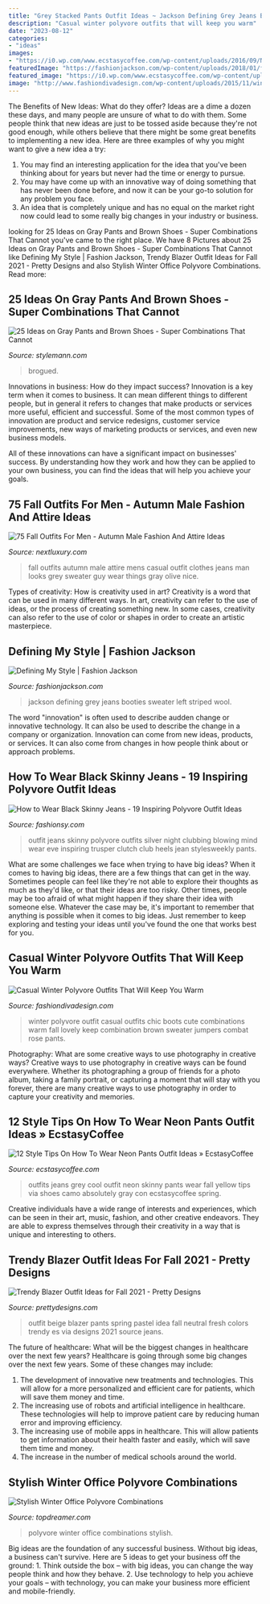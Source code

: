 ```yaml
---
title: "Grey Stacked Pants Outfit Ideas ~ Jackson Defining Grey Jeans Booties Sweater Left Striped Wool"
description: "Casual winter polyvore outfits that will keep you warm"
date: "2023-08-12"
categories:
- "ideas"
images:
- "https://i0.wp.com/www.ecstasycoffee.com/wp-content/uploads/2016/09/Neon-grey-and-camo.jpg?resize=571%2C857"
featuredImage: "https://fashionjackson.com/wp-content/uploads/2018/01/fashion-jackson-zara-grey-wool-coat-tan-scarf-black-white-striped-sweater-black-skinny-jeans-sam-edelman-cora-tan-booties-givenchy-cognac-antigona-satchel-2-800x1200.jpg"
featured_image: "https://i0.wp.com/www.ecstasycoffee.com/wp-content/uploads/2016/09/Neon-grey-and-camo.jpg?resize=571%2C857"
image: "http://www.fashiondivadesign.com/wp-content/uploads/2015/11/winter-combination9.jpg"
---
```



The Benefits of New Ideas: What do they offer?
Ideas are a dime a dozen these days, and many people are unsure of what to do with them. Some people think that new ideas are just to be tossed aside because they're not good enough, while others believe that there might be some great benefits to implementing a new idea. Here are three examples of why you might want to give a new idea a try: 
1. You may find an interesting application for the idea that you've been thinking about for years but never had the time or energy to pursue. 
2. You may have come up with an innovative way of doing something that has never been done before, and now it can be your go-to solution for any problem you face. 
3. An idea that is completely unique and has no equal on the market right now could lead to some really big changes in your industry or business.

	

		
looking for 25 Ideas on Gray Pants and Brown Shoes - Super Combinations That Cannot you've came to the right place. We have 8 Pictures about 25 Ideas on Gray Pants and Brown Shoes - Super Combinations That Cannot like Defining My Style | Fashion Jackson, Trendy Blazer Outfit Ideas for Fall 2021 - Pretty Designs and also Stylish Winter Office Polyvore Combinations. Read more:
		
    
## 25 Ideas On Gray Pants And Brown Shoes - Super Combinations That Cannot

<img loading=lazy src="https://stylemann.com/wp-content/uploads/2017/01/5-Gray-Wool-Pants-Brown-Brogued-Wing-Tip-Shoes.jpg" onerror="this.onerror=null;this.src='https://tse1.mm.bing.net/th?id=OIP.r8jyF8hy91cfXeg7Z0fIDAHaHE&amp;pid=15.1';" alt="25 Ideas on Gray Pants and Brown Shoes - Super Combinations That Cannot">

_Source: stylemann.com_

>brogued. 

	

Innovations in business: How do they impact success?
Innovation is a key term when it comes to business. It can mean different things to different people, but in general it refers to changes that make products or services more useful, efficient and successful.
Some of the most common types of innovation are product and service redesigns, customer service improvements, new ways of marketing products or services, and even new business models.

All of these innovations can have a significant impact on businesses' success. By understanding how they work and how they can be applied to your own business, you can find the ideas that will help you achieve your goals.

    
## 75 Fall Outfits For Men - Autumn Male Fashion And Attire Ideas

<img loading=lazy src="http://nextluxury.com/wp-content/uploads/superb-male-fall-outfits-style-design-ideas.jpg" onerror="this.onerror=null;this.src='https://tse2.mm.bing.net/th?id=OIP.BFlN6pxMiq7sQm0V8CuRLgAAAA&amp;pid=15.1';" alt="75 Fall Outfits For Men - Autumn Male Fashion And Attire Ideas">

_Source: nextluxury.com_

>fall outfits autumn male attire mens casual outfit clothes jeans man looks grey sweater guy wear things gray olive nice. 

	

Types of creativity: How is creativity used in art?
Creativity is a word that can be used in many different ways. In art, creativity can refer to the use of ideas, or the process of creating something new. In some cases, creativity can also refer to the use of color or shapes in order to create an artistic masterpiece.

    
## Defining My Style | Fashion Jackson

<img loading=lazy src="https://fashionjackson.com/wp-content/uploads/2018/01/fashion-jackson-zara-grey-wool-coat-tan-scarf-black-white-striped-sweater-black-skinny-jeans-sam-edelman-cora-tan-booties-givenchy-cognac-antigona-satchel-2-800x1200.jpg" onerror="this.onerror=null;this.src='https://tse1.mm.bing.net/th?id=OIP.fKOuQflcGm_lQDcKumS-tgHaLH&amp;pid=15.1';" alt="Defining My Style | Fashion Jackson">

_Source: fashionjackson.com_

>jackson defining grey jeans booties sweater left striped wool. 

	

The word "innovation" is often used to describe audden change or innovative technology. It can also be used to describe the change in a company or organization. Innovation can come from new ideas, products, or services. It can also come from changes in how people think about or approach problems.

    
## How To Wear Black Skinny Jeans - 19 Inspiring Polyvore Outfit Ideas

<img loading=lazy src="http://fashionsy.com/wp-content/uploads/2015/02/dabd9128-313f-4e46-9d72-8d338b574efe.jpg" onerror="this.onerror=null;this.src='https://tse1.mm.bing.net/th?id=OIP.jsMHBEKG3_hwcs1F3WRR7wHaLw&amp;pid=15.1';" alt="How to Wear Black Skinny Jeans - 19 Inspiring Polyvore Outfit Ideas">

_Source: fashionsy.com_

>outfit jeans skinny polyvore outfits silver night clubbing blowing mind wear eve inspiring trusper clutch club heels jean stylesweekly pants. 

	

What are some challenges we face when trying to have big ideas?
When it comes to having big ideas, there are a few things that can get in the way. Sometimes people can feel like they're not able to explore their thoughts as much as they'd like, or that their ideas are too risky. Other times, people may be too afraid of what might happen if they share their idea with someone else. Whatever the case may be, it's important to remember that anything is possible when it comes to big ideas. Just remember to keep exploring and testing your ideas until you've found the one that works best for you.

    
## Casual Winter Polyvore Outfits That Will Keep You Warm

<img loading=lazy src="http://www.fashiondivadesign.com/wp-content/uploads/2015/11/winter-combination9.jpg" onerror="this.onerror=null;this.src='https://tse4.mm.bing.net/th?id=OIP.i1Lnv4yOHtHc_A2UNctN1QHaLH&amp;pid=15.1';" alt="Casual Winter Polyvore Outfits That Will Keep You Warm">

_Source: fashiondivadesign.com_

>winter polyvore outfit casual outfits chic boots cute combinations warm fall lovely keep combination brown sweater jumpers combat rose pants. 

	

Photography: What are some creative ways to use photography in creative ways?
Creative ways to use photography in creative ways can be found everywhere. Whether its photographing a group of friends for a photo album, taking a family portrait, or capturing a moment that will stay with you forever, there are many creative ways to use photography in order to capture your creativity and memories.

    
## 12 Style Tips On How To Wear Neon Pants Outfit Ideas » EcstasyCoffee

<img loading=lazy src="https://i0.wp.com/www.ecstasycoffee.com/wp-content/uploads/2016/09/Neon-grey-and-camo.jpg?resize=571%2C857" onerror="this.onerror=null;this.src='https://tse3.mm.bing.net/th?id=OIP.IpJY8cg10wY-cgEDP-gr1gHaLH&amp;pid=15.1';" alt="12 Style Tips On How To Wear Neon Pants Outfit Ideas » EcstasyCoffee">

_Source: ecstasycoffee.com_

>outfits jeans grey cool outfit neon skinny pants wear fall yellow tips via shoes camo absolutely gray con ecstasycoffee spring. 

	

Creative individuals have a wide range of interests and experiences, which can be seen in their art, music, fashion, and other creative endeavors. They are able to express themselves through their creativity in a way that is unique and interesting to others.

    
## Trendy Blazer Outfit Ideas For Fall 2021 - Pretty Designs

<img loading=lazy src="https://www.prettydesigns.com/wp-content/uploads/2014/09/Neutral-Beige-Outfit-Idea-with-Black-Pants.jpg" onerror="this.onerror=null;this.src='https://tse1.mm.bing.net/th?id=OIP.W_dfdIaIrYWCDRRMclhxawHaK2&amp;pid=15.1';" alt="Trendy Blazer Outfit Ideas for Fall 2021 - Pretty Designs">

_Source: prettydesigns.com_

>outfit beige blazer pants spring pastel idea fall neutral fresh colors trendy es via designs 2021 source jeans. 

	

The future of healthcare: What will be the biggest changes in healthcare over the next few years?
Healthcare is going through some big changes over the next few years. Some of these changes may include: 
1. The development of innovative new treatments and technologies. This will allow for a more personalized and efficient care for patients, which will save them money and time. 
2. The increasing use of robots and artificial intelligence in healthcare. These technologies will help to improve patient care by reducing human error and improving efficiency. 
3. The increasing use of mobile apps in healthcare. This will allow patients to get information about their health faster and easily, which will save them time and money. 
4. The increase in the number of medical schools around the world.

    
## Stylish Winter Office Polyvore Combinations

<img loading=lazy src="http://www.topdreamer.com/wp-content/uploads/2014/12/8971769308a9ed4f47f7b4da5280dcf8.jpg" onerror="this.onerror=null;this.src='https://tse4.mm.bing.net/th?id=OIP.Ex8jowIDz4rAGuTC0TdS2QHaLS&amp;pid=15.1';" alt="Stylish Winter Office Polyvore Combinations">

_Source: topdreamer.com_

>polyvore winter office combinations stylish. 

	

Big ideas are the foundation of any successful business. Without big ideas, a business can't survive. Here are 5 ideas to get your business off the ground: 1. Think outside the box – with big ideas, you can change the way people think and how they behave. 2. Use technology to help you achieve your goals – with technology, you can make your business more efficient and mobile-friendly. 
